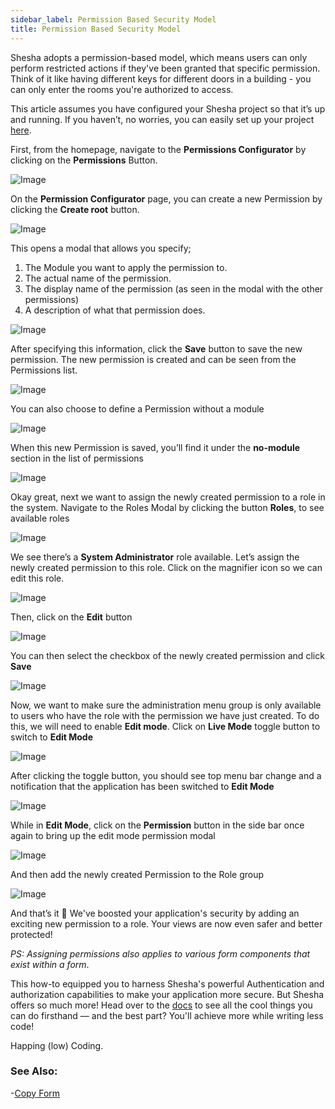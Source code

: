 ```yaml
---
sidebar_label: Permission Based Security Model
title: Permission Based Security Model
---
```


Shesha adopts a permission-based model, which means users can only perform restricted actions if they've been granted that specific permission. Think of it like having different keys for different doors in a building - you can only enter the rooms you're authorized to access.

This article assumes you have configured your Shesha project so that it’s up and running. If you haven’t, no worries, you can easily set up your project [here](../get-started/tutorial/the-basics/setting-up/).

First, from the homepage, navigate to the **Permissions Configurator** by clicking on the **Permissions** Button. 

![Image](./images/permission-based-security-images/permission1.png)

On the **Permission Configurator** page, you can create a new Permission by clicking the **Create root** button. 

![Image](./images/permission-based-security-images/permission2.png)

This opens a modal that allows you specify;
1.	The Module you want to apply the permission to.
2.	The actual name of the permission.
3.	The display name of the permission (as seen in the modal with the other permissions)
4.	A description of what that permission does.

![Image](./images/permission-based-security-images/permission3.png)

After specifying this information, click the **Save** button to save the new permission.
The new permission is created and can be seen from the Permissions list.

![Image](./images/permission-based-security-images/permission4.png)

You can also choose to define a Permission without a module

![Image](./images/permission-based-security-images/permission5.png)

When this new Permission is saved, you’ll find it under the **no-module** section in the list of permissions

![Image](./images/permission-based-security-images/permission6.png)

Okay great, next we want to assign the newly created permission to a role in the system.
Navigate to the Roles Modal by clicking the button **Roles**, to see available roles

![Image](./images/permission-based-security-images/permission7.png)

We see there’s a **System Administrator** role available. Let’s assign the newly created permission to this role.
Click on the magnifier icon so we can edit this role.

![Image](./images/permission-based-security-images/permission8.png)

Then, click on the **Edit** button

![Image](./images/permission-based-security-images/permission9.png)

You can then select the checkbox of the newly created permission and click **Save**

![Image](./images/permission-based-security-images/permission10.png)

Now, we want to make sure the administration menu group is only available to users who have the role with the permission we have just created.
To do this, we will need to enable **Edit mode**. 
Click on **Live Mode** toggle button to switch to **Edit Mode**

![Image](./images/permission-based-security-images/permission11.png)


After clicking the toggle button, you should see top menu bar change and a notification that the application has been switched to **Edit Mode**

![Image](./images/permission-based-security-images/permission12.png)

While in **Edit Mode**, click on the **Permission** button in the side bar once again to bring up the edit mode permission modal

![Image](./images/permission-based-security-images/permission13.png)

And then add the newly created Permission to the Role group

![Image](./images/permission-based-security-images/permission14.png)

And that’s it 🥳 We've boosted your application's security by adding an exciting new permission to a role. Your views are now even safer and better protected!

*PS: Assigning permissions also applies to various form components that exist within a form*.

This how-to equipped you to harness Shesha's powerful Authentication and authorization capabilities to make your application more secure. But Shesha offers so much more! Head over to the [docs](../get-started/Introduction/) to see all the cool things you can do firsthand — and the best part? You'll achieve more while writing less code!

Happing (low) Coding.

### See Also:

-[Copy Form](copy-form)